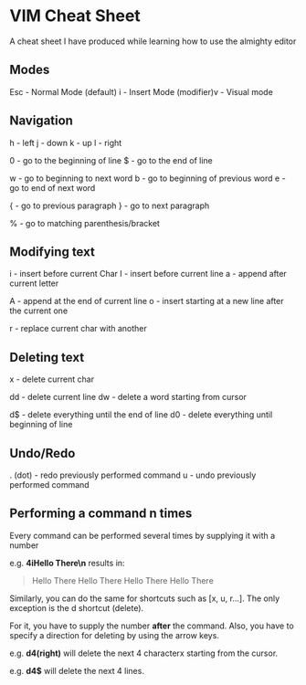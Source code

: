 # VIM Cheat Sheet
A cheat sheet I have produced while learning how to use the almighty editor

## Modes

Esc - Normal Mode (default)
i - Insert Mode
(modifier)v - Visual mode

## Navigation

h - left
j - down
k - up
l - right

0 - go to the beginning of line
$ - go to the end of line

w - go to beginning to next word
b - go to beginning of previous word
e - go to end of next word

{ - go to previous paragraph
} - go to next paragraph

% - go to matching parenthesis/bracket

## Modifying text

i - insert before current Char
I - insert before current line
a - append after current letter

A - append at the end of current line
o - insert starting at a new line after the current one

r - replace current char with another

## Deleting text

x - delete current char

dd - delete current line
dw - delete a word starting from cursor

d$ - delete everything until the end of line
d0 - delete everything until beginning of line

## Undo/Redo

. (dot) - redo previously performed command
u - undo previously performed command

## Performing a command n times

Every command can be performed several times by supplying it with a number

e.g. **4iHello There\n** results in:
> Hello There
> Hello There
> Hello There
> Hello There

Similarly, you can do the same for shortcuts such as [x, u, r...].
The only exception is the d shortcut (delete).

For it, you have to supply the number **after** the command. Also, you have to specify a direction for deleting by using the arrow keys.

e.g. **d4(right)** will delete the next 4 characterx starting from the cursor.

e.g. **d4$** will delete the next 4 lines.
